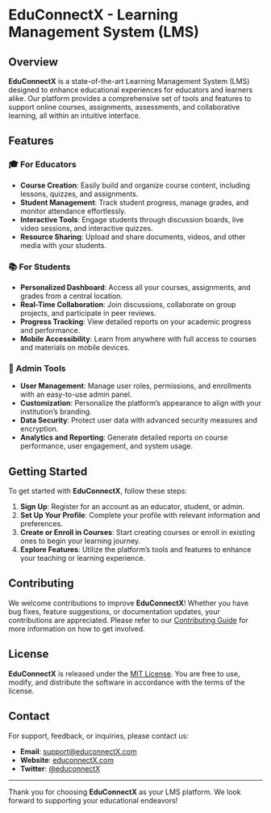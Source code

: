 # EduConnectX - Learning Management System (LMS)

## Overview

**EduConnectX** is a state-of-the-art Learning Management System (LMS) designed to enhance educational experiences for educators and learners alike. Our platform provides a comprehensive set of tools and features to support online courses, assignments, assessments, and collaborative learning, all within an intuitive interface.

## Features

### 🎓 For Educators
- **Course Creation**: Easily build and organize course content, including lessons, quizzes, and assignments.
- **Student Management**: Track student progress, manage grades, and monitor attendance effortlessly.
- **Interactive Tools**: Engage students through discussion boards, live video sessions, and interactive quizzes.
- **Resource Sharing**: Upload and share documents, videos, and other media with your students.

### 📚 For Students
- **Personalized Dashboard**: Access all your courses, assignments, and grades from a central location.
- **Real-Time Collaboration**: Join discussions, collaborate on group projects, and participate in peer reviews.
- **Progress Tracking**: View detailed reports on your academic progress and performance.
- **Mobile Accessibility**: Learn from anywhere with full access to courses and materials on mobile devices.

### 🔧 Admin Tools
- **User Management**: Manage user roles, permissions, and enrollments with an easy-to-use admin panel.
- **Customization**: Personalize the platform’s appearance to align with your institution’s branding.
- **Data Security**: Protect user data with advanced security measures and encryption.
- **Analytics and Reporting**: Generate detailed reports on course performance, user engagement, and system usage.

## Getting Started

To get started with **EduConnectX**, follow these steps:

1. **Sign Up**: Register for an account as an educator, student, or admin.
2. **Set Up Your Profile**: Complete your profile with relevant information and preferences.
3. **Create or Enroll in Courses**: Start creating courses or enroll in existing ones to begin your learning journey.
4. **Explore Features**: Utilize the platform’s tools and features to enhance your teaching or learning experience.

## Contributing

We welcome contributions to improve **EduConnectX**! Whether you have bug fixes, feature suggestions, or documentation updates, your contributions are appreciated. Please refer to our [Contributing Guide](CONTRIBUTING.md) for more information on how to get involved.

## License

**EduConnectX** is released under the [MIT License](LICENSE.md). You are free to use, modify, and distribute the software in accordance with the terms of the license.

## Contact

For support, feedback, or inquiries, please contact us:

- **Email**: [support@educonnectX.com](mailto:fedsi.yasser@gmail.com)
- **Website**: [educonnectX.com](https://www.educonnectX.com)
- **Twitter**: [@educonnectX](https://twitter.com/educonnectX)

---

Thank you for choosing **EduConnectX** as your LMS platform. We look forward to supporting your educational endeavors!
